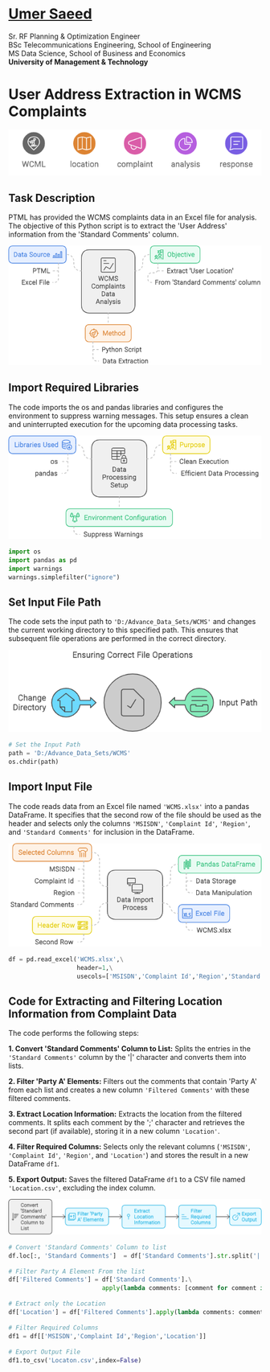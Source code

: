 #  [Umer Saeed](https://www.linkedin.com/in/engumersaeed/)
Sr. RF Planning & Optimization Engineer<br>
BSc Telecommunications Engineering, School of Engineering<br>
MS Data Science, School of Business and Economics<br>
**University of Management & Technology**<br>

# User Address Extraction in WCMS Complaints
![](https://github.com/Umersaeed81/File_Management_Operations/blob/main/log/WCMS_Title.png?raw=true)

## Task Description

PTML has provided the WCMS complaints data in an Excel file for analysis. The objective of this Python script is to extract the 'User Address' information from the 'Standard Comments' column.

![](https://github.com/Umersaeed81/File_Management_Operations/blob/main/log/WCMS_Task_Description.png?raw=true)

## Import Required Libraries

The code imports the os and pandas libraries and configures the environment to suppress warning messages. This setup ensures a clean and uninterrupted execution for the upcoming data processing tasks.

![](https://github.com/Umersaeed81/File_Management_Operations/blob/main/log/WCMS_Import_Libraries.png?raw=true)


```python
import os
import pandas as pd
import warnings
warnings.simplefilter("ignore")
```

## Set Input File Path

The code sets the input path to `'D:/Advance_Data_Sets/WCMS'` and changes the current working directory to this specified path. This ensures that subsequent file operations are performed in the correct directory.

![](https://github.com/Umersaeed81/File_Management_Operations/blob/main/log/WCML_Filt_Path.png?raw=true)


```python
# Set the Input Path 
path = 'D:/Advance_Data_Sets/WCMS'
os.chdir(path)
```

## Import Input File

The code reads data from an Excel file named `'WCMS.xlsx'` into a pandas DataFrame. It specifies that the second row of the file should be used as the header and selects only the columns `'MSISDN'`, `'Complaint Id'`, `'Region'`, and `'Standard Comments'` for inclusion in the DataFrame.

![](https://github.com/Umersaeed81/File_Management_Operations/blob/main/log/WCMS_Import_Data_Set.png?raw=true)


```python
df = pd.read_excel('WCMS.xlsx',\
                   header=1,\
                   usecols=['MSISDN','Complaint Id','Region','Standard Comments'])
```

## Code for Extracting and Filtering Location Information from Complaint Data

The code performs the following steps:

**1. Convert 'Standard Comments' Column to List:** Splits the entries in the `'Standard Comments'` column by the '|' character and converts them into lists.

**2. Filter 'Party A' Elements:** Filters out the comments that contain 'Party A' from each list and creates a new column `'Filtered Comments'` with these filtered comments.


**3. Extract Location Information:** Extracts the location from the filtered comments. It splits each comment by the ';' character and retrieves the second part (if available), storing it in a new column `'Location'`.


**4. Filter Required Columns:** Selects only the relevant columns (`'MSISDN'`, `'Complaint Id'`, `'Region'`, and `'Location'`) and stores the result in a new DataFrame `df1`.


**5. Export Output:** Saves the filtered DataFrame `df1` to a CSV file named `'Location.csv'`, excluding the index column.

![](https://github.com/Umersaeed81/File_Management_Operations/blob/main/log/Data_Processing.png?raw=true)


```python
# Convert 'Standard Comments' Column to list
df.loc[:, 'Standard Comments']  = df['Standard Comments'].str.split('|').apply(list)
```


```python
# Filter Party A Element From the list
df['Filtered Comments'] = df['Standard Comments'].\
                          apply(lambda comments: [comment for comment in comments if 'Party A' in comment])
```


```python
# Extract only the Location
df['Location'] = df['Filtered Comments'].apply(lambda comments: comments[0].split(';')[1] if comments else None)
```


```python
# Filter Required Columns
df1 = df[['MSISDN','Complaint Id','Region','Location']]
```


```python
# Export Output File
df1.to_csv('Locaton.csv',index=False)
```
